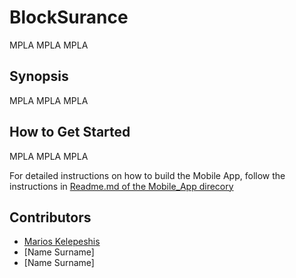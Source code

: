 # BlockSurance
MPLA MPLA MPLA

Synopsis
-------------------
MPLA MPLA MPLA

How to Get Started
-------------------
MPLA MPLA MPLA

For detailed instructions on how to build the Mobile App, follow the instructions in [Readme.md of the Mobile_App direcory](MobileApp/README.md)

Contributors
------------
- [Marios Kelepeshis](https://github.com/mkelepe)
- [Name Surname]
- [Name Surname]

